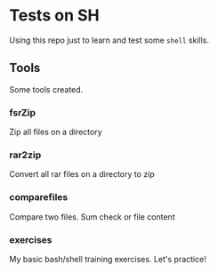 # Tests on SH
 Using this repo just to learn and test some ```shell``` skills.
 ## Tools
 Some tools created.
 ### fsrZip
 Zip all files on a directory
 ### rar2zip
 Convert all rar files on a directory to zip
 ### comparefiles
 Compare two files. Sum check or file content
 ### exercises
 My basic bash/shell training exercises. Let's practice!
